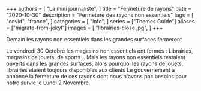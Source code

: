 +++
authors = [
    "La mini journaliste",
]
title = "Fermeture de rayons"
date = "2020-10-30"
description = "Fermeture des rayons non essentiels"
tags = [
    "covid",
    "france",
]
categories = [
    "info",
]
series = ["Themes Guide"]
aliases = ["migrate-from-jekyl"]
images = [
    "librairies-close.jpg",
]
+++

Demain les rayons non essentiels dans les grandes surfaces fermeront
 </p>
Le vendredi 30 Octobre les magasins non essentiels ont fermés : Librairies, magasins de jouets, de sports... Mais les rayons non essentiels restaient ouverts dans les grandes surfaces, alors pourquoi les rayons de jouets, librairies etaient toujours disponibles aux clients
Le gouvernement a annoncé la fermeture de ces rayons dont nous n'avons pas besoins pour notre survie le Lundi 2 Novembre.